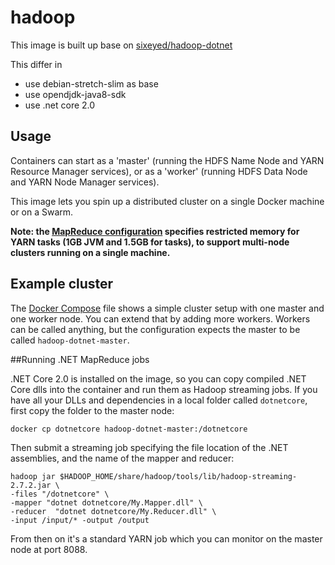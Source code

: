 # hadoop

This image is built up base on [sixeyed/hadoop-dotnet](https://hub.docker.com/r/sixeyed/hadoop-dotnet/)

This differ in 
- use debian-stretch-slim as base
- use opendjdk-java8-sdk
- use .net core 2.0

## Usage

Containers can start as a 'master' (running the HDFS Name Node and YARN Resource Manager services), or as a 'worker' (running HDFS Data Node and YARN Node Manager services).

This image lets you spin up a distributed cluster on a single Docker machine or on a Swarm.

**Note: the [MapReduce configuration](conf/mapred-site.xml) specifies restricted memory for YARN tasks (1GB JVM and 1.5GB for tasks), to support multi-node clusters running on a single machine.**

## Example cluster

The [Docker Compose](docker-compose.yml) file shows a simple cluster setup with one master and one worker node. You can extend that by adding more workers. Workers can be called anything, but the configuration expects the master to be called `hadoop-dotnet-master`.

##Running .NET MapReduce jobs

.NET Core 2.0 is installed on the image, so you can copy compiled .NET Core dlls into the container and run them as Hadoop streaming jobs. If you have all your DLLs and dependencies in a local folder called `dotnetcore`, first copy the folder to the master node:

```
docker cp dotnetcore hadoop-dotnet-master:/dotnetcore
```

Then submit a streaming job specifying the file location of the .NET assemblies, and the name of the mapper and reducer:

```
hadoop jar $HADOOP_HOME/share/hadoop/tools/lib/hadoop-streaming-2.7.2.jar \
-files "/dotnetcore" \
-mapper "dotnet dotnetcore/My.Mapper.dll" \
-reducer  "dotnet dotnetcore/My.Reducer.dll" \
-input /input/* -output /output
```

From then on it's a standard YARN job which you can monitor on the master node at port 8088.
